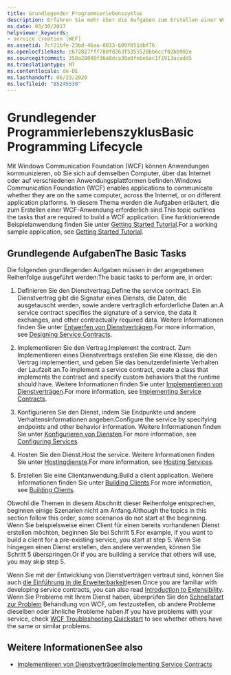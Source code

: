```yaml
---
title: Grundlegender Programmierlebenszyklus
description: Erfahren Sie mehr über die Aufgaben zum Erstellen einer WCF-Anwendung. WCF ermöglicht Apps die Kommunikation auf demselben Computer, über Netzwerke oder auf verschiedenen Anwendungsplattformen.
ms.date: 03/30/2017
helpviewer_keywords:
- service creation [WCF]
ms.assetid: 7cf21bfe-23bd-46aa-8033-609f851dbf76
ms.openlocfilehash: c672827fff780fd263f5355520bb6ccf02bb902e
ms.sourcegitcommit: 358a28048f36a8dca39a9fe6e6ac1f1913acadd5
ms.translationtype: MT
ms.contentlocale: de-DE
ms.lasthandoff: 06/23/2020
ms.locfileid: "85245530"
---
```

# <a name="basic-programming-lifecycle"></a><span data-ttu-id="ef055-104">Grundlegender Programmierlebenszyklus</span><span class="sxs-lookup"><span data-stu-id="ef055-104">Basic Programming Lifecycle</span></span>
<span data-ttu-id="ef055-105">Mit Windows Communication Foundation (WCF) können Anwendungen kommunizieren, ob Sie sich auf demselben Computer, über das Internet oder auf verschiedenen Anwendungsplattformen befinden.</span><span class="sxs-lookup"><span data-stu-id="ef055-105">Windows Communication Foundation (WCF) enables applications to communicate whether they are on the same computer, across the Internet, or on different application platforms.</span></span> <span data-ttu-id="ef055-106">In diesem Thema werden die Aufgaben erläutert, die zum Erstellen einer WCF-Anwendung erforderlich sind.</span><span class="sxs-lookup"><span data-stu-id="ef055-106">This topic outlines the tasks that are required to build a WCF application.</span></span> <span data-ttu-id="ef055-107">Eine funktionierende Beispielanwendung finden Sie unter [Getting Started Tutorial](getting-started-tutorial.md).</span><span class="sxs-lookup"><span data-stu-id="ef055-107">For a working sample application, see [Getting Started Tutorial](getting-started-tutorial.md).</span></span>  
  
## <a name="the-basic-tasks"></a><span data-ttu-id="ef055-108">Grundlegende Aufgaben</span><span class="sxs-lookup"><span data-stu-id="ef055-108">The Basic Tasks</span></span>  
 <span data-ttu-id="ef055-109">Die folgenden grundlegenden Aufgaben müssen in der angegebenen Reihenfolge ausgeführt werden:</span><span class="sxs-lookup"><span data-stu-id="ef055-109">The basic tasks to perform are, in order:</span></span>  
  
1. <span data-ttu-id="ef055-110">Definieren Sie den Dienstvertrag.</span><span class="sxs-lookup"><span data-stu-id="ef055-110">Define the service contract.</span></span> <span data-ttu-id="ef055-111">Ein Dienstvertrag gibt die Signatur eines Diensts, die Daten, die ausgetauscht werden, sowie andere vertraglich erforderliche Daten an.</span><span class="sxs-lookup"><span data-stu-id="ef055-111">A service contract specifies the signature of a service, the data it exchanges, and other contractually required data.</span></span> <span data-ttu-id="ef055-112">Weitere Informationen finden Sie unter [Entwerfen von Dienstverträgen](designing-service-contracts.md).</span><span class="sxs-lookup"><span data-stu-id="ef055-112">For more information, see [Designing Service Contracts](designing-service-contracts.md).</span></span>  
  
2. <span data-ttu-id="ef055-113">Implementieren Sie den Vertrag.</span><span class="sxs-lookup"><span data-stu-id="ef055-113">Implement the contract.</span></span> <span data-ttu-id="ef055-114">Zum Implementieren eines Dienstvertrags erstellen Sie eine Klasse, die den Vertrag implementiert, und geben Sie das benutzerdefinierte Verhalten der Laufzeit an.</span><span class="sxs-lookup"><span data-stu-id="ef055-114">To implement a service contract, create a class that implements the contract and specify custom behaviors that the runtime should have.</span></span> <span data-ttu-id="ef055-115">Weitere Informationen finden Sie unter [Implementieren von Dienstverträgen](implementing-service-contracts.md).</span><span class="sxs-lookup"><span data-stu-id="ef055-115">For more information, see [Implementing Service Contracts](implementing-service-contracts.md).</span></span>  
  
3. <span data-ttu-id="ef055-116">Konfigurieren Sie den Dienst, indem Sie Endpunkte und andere Verhaltensinformationen angeben.</span><span class="sxs-lookup"><span data-stu-id="ef055-116">Configure the service by specifying endpoints and other behavior information.</span></span> <span data-ttu-id="ef055-117">Weitere Informationen finden Sie unter [Konfigurieren von Diensten](configuring-services.md).</span><span class="sxs-lookup"><span data-stu-id="ef055-117">For more information, see [Configuring Services](configuring-services.md).</span></span>  
  
4. <span data-ttu-id="ef055-118">Hosten Sie den Dienst.</span><span class="sxs-lookup"><span data-stu-id="ef055-118">Host the service.</span></span> <span data-ttu-id="ef055-119">Weitere Informationen finden Sie unter [Hostingdienste](hosting-services.md).</span><span class="sxs-lookup"><span data-stu-id="ef055-119">For more information, see [Hosting Services](hosting-services.md).</span></span>  
  
5. <span data-ttu-id="ef055-120">Erstellen Sie eine Clientanwendung.</span><span class="sxs-lookup"><span data-stu-id="ef055-120">Build a client application.</span></span> <span data-ttu-id="ef055-121">Weitere Informationen finden Sie unter [Building Clients](building-clients.md).</span><span class="sxs-lookup"><span data-stu-id="ef055-121">For more information, see [Building Clients](building-clients.md).</span></span>  
  
 <span data-ttu-id="ef055-122">Obwohl die Themen in diesem Abschnitt dieser Reihenfolge entsprechen, beginnen einige Szenarien nicht am Anfang.</span><span class="sxs-lookup"><span data-stu-id="ef055-122">Although the topics in this section follow this order, some scenarios do not start at the beginning.</span></span> <span data-ttu-id="ef055-123">Wenn Sie beispielsweise einen Client für einen bereits vorhandenen Dienst erstellen möchten, beginnen Sie bei Schritt 5.</span><span class="sxs-lookup"><span data-stu-id="ef055-123">For example, if you want to build a client for a pre-existing service, you start at step 5.</span></span> <span data-ttu-id="ef055-124">Wenn Sie hingegen einen Dienst erstellen, den andere verwenden, können Sie Schritt 5 überspringen.</span><span class="sxs-lookup"><span data-stu-id="ef055-124">Or if you are building a service that others will use, you may skip step 5.</span></span>  
  
 <span data-ttu-id="ef055-125">Wenn Sie mit der Entwicklung von Dienstverträgen vertraut sind, können Sie auch [die Einführung in die Erweiterbarkeit](introduction-to-extensibility.md)lesen.</span><span class="sxs-lookup"><span data-stu-id="ef055-125">Once you are familiar with developing service contracts, you can also read [Introduction to Extensibility](introduction-to-extensibility.md).</span></span> <span data-ttu-id="ef055-126">Wenn Sie Probleme mit Ihrem Dienst haben, überprüfen Sie den [Schnellstart zur Problem](wcf-troubleshooting-quickstart.md) Behandlung von WCF, um festzustellen, ob andere Probleme dieselben oder ähnliche Probleme haben.</span><span class="sxs-lookup"><span data-stu-id="ef055-126">If you have problems with your service, check [WCF Troubleshooting Quickstart](wcf-troubleshooting-quickstart.md) to see whether others have the same or similar problems.</span></span>  
  
## <a name="see-also"></a><span data-ttu-id="ef055-127">Weitere Informationen</span><span class="sxs-lookup"><span data-stu-id="ef055-127">See also</span></span>

- [<span data-ttu-id="ef055-128">Implementieren von Dienstverträgen</span><span class="sxs-lookup"><span data-stu-id="ef055-128">Implementing Service Contracts</span></span>](implementing-service-contracts.md)
